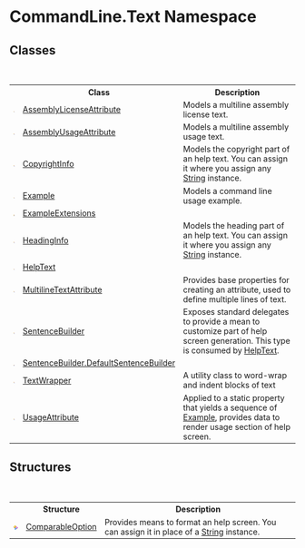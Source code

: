 # CommandLine.Text Namespace

## Classes
&nbsp;<table><tr><th></th><th>Class</th><th>Description</th></tr><tr><td>![Public class](media/pubclass.gif "Public class")</td><td><a href="T_CommandLine_Text_AssemblyLicenseAttribute">AssemblyLicenseAttribute</a></td><td>
Models a multiline assembly license text.</td></tr><tr><td>![Public class](media/pubclass.gif "Public class")</td><td><a href="T_CommandLine_Text_AssemblyUsageAttribute">AssemblyUsageAttribute</a></td><td>
Models a multiline assembly usage text.</td></tr><tr><td>![Public class](media/pubclass.gif "Public class")</td><td><a href="T_CommandLine_Text_CopyrightInfo">CopyrightInfo</a></td><td>
Models the copyright part of an help text. You can assign it where you assign any <a href="https://docs.microsoft.com/dotnet/api/system.string" target="_blank">String</a> instance.</td></tr><tr><td>![Public class](media/pubclass.gif "Public class")</td><td><a href="T_CommandLine_Text_Example">Example</a></td><td>
Models a command line usage example.</td></tr><tr><td>![Protected class](media/protclass.gif "Protected class")</td><td><a href="T_CommandLine_Text_ExampleExtensions">ExampleExtensions</a></td><td /></tr><tr><td>![Public class](media/pubclass.gif "Public class")</td><td><a href="T_CommandLine_Text_HeadingInfo">HeadingInfo</a></td><td>
Models the heading part of an help text. You can assign it where you assign any <a href="https://docs.microsoft.com/dotnet/api/system.string" target="_blank">String</a> instance.</td></tr><tr><td>![Public class](media/pubclass.gif "Public class")</td><td><a href="T_CommandLine_Text_HelpText">HelpText</a></td><td /></tr><tr><td>![Public class](media/pubclass.gif "Public class")</td><td><a href="T_CommandLine_Text_MultilineTextAttribute">MultilineTextAttribute</a></td><td>
Provides base properties for creating an attribute, used to define multiple lines of text.</td></tr><tr><td>![Public class](media/pubclass.gif "Public class")</td><td><a href="T_CommandLine_Text_SentenceBuilder">SentenceBuilder</a></td><td>
Exposes standard delegates to provide a mean to customize part of help screen generation. This type is consumed by <a href="T_CommandLine_Text_HelpText">HelpText</a>.</td></tr><tr><td>![Private class](media/privclass.gif "Private class")</td><td><a href="T_CommandLine_Text_SentenceBuilder_DefaultSentenceBuilder">SentenceBuilder.DefaultSentenceBuilder</a></td><td /></tr><tr><td>![Public class](media/pubclass.gif "Public class")</td><td><a href="T_CommandLine_Text_TextWrapper">TextWrapper</a></td><td>
A utility class to word-wrap and indent blocks of text</td></tr><tr><td>![Public class](media/pubclass.gif "Public class")</td><td><a href="T_CommandLine_Text_UsageAttribute">UsageAttribute</a></td><td>
Applied to a static property that yields a sequence of <a href="T_CommandLine_Text_Example">Example</a>, provides data to render usage section of help screen.</td></tr></table>

## Structures
&nbsp;<table><tr><th></th><th>Structure</th><th>Description</th></tr><tr><td>![Public structure](media/pubstructure.gif "Public structure")</td><td><a href="T_CommandLine_Text_ComparableOption">ComparableOption</a></td><td>
Provides means to format an help screen. You can assign it in place of a <a href="https://docs.microsoft.com/dotnet/api/system.string" target="_blank">String</a> instance.</td></tr></table>&nbsp;

